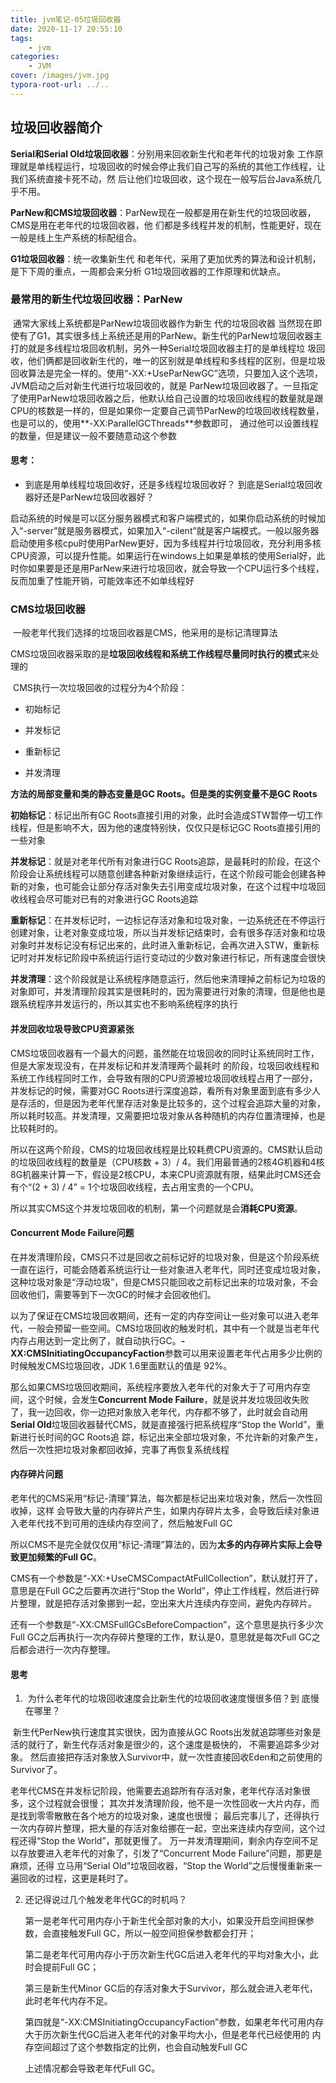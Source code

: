 ```yaml
---
title: jvm笔记-05垃圾回收器
date: 2020-11-17 20:55:10
tags:
	- jvm
categories: 
	- JVM
cover: /images/jvm.jpg
typora-root-url: ../..	
---
```


## 垃圾回收器简介

**Serial和Serial Old垃圾回收器**：分别用来回收新生代和老年代的垃圾对象 工作原理就是单线程运行，垃圾回收的时候会停止我们自己写的系统的其他工作线程，让我们系统直接卡死不动，然 后让他们垃圾回收，这个现在一般写后台Java系统几乎不用。 

**ParNew和CMS垃圾回收器**：ParNew现在一般都是用在新生代的垃圾回收器，CMS是用在老年代的垃圾回收器，他 们都是多线程并发的机制，性能更好，现在一般是线上生产系统的标配组合。

**G1垃圾回收器**：统一收集新生代 和老年代，采用了更加优秀的算法和设计机制，是下下周的重点，一周都会来分析 G1垃圾回收器的工作原理和优缺点。



### 最常用的新生代垃圾回收器：ParNew

​	通常大家线上系统都是ParNew垃圾回收器作为新生 代的垃圾回收器 当然现在即使有了G1，其实很多线上系统还是用的ParNew。新生代的ParNew垃圾回收器主打的就是多线程垃圾回收机制，另外一种Serial垃圾回收器主打的是单线程垃 圾回收，他们俩都是回收新生代的，唯一的区别就是单线程和多线程的区别，但是垃圾回收算法是完全一样的。使用“-XX:+UseParNewGC”选项，只要加入这个选项，JVM启动之后对新生代进行垃圾回收的，就是 ParNew垃圾回收器了。一旦指定了使用ParNew垃圾回收器之后，他默认给自己设置的垃圾回收线程的数量就是跟CPU的核数是一样的，但是如果你一定要自己调节ParNew的垃圾回收线程数量，也是可以的，使用**-XX:ParallelGCThreads**参数即可， 通过他可以设置线程的数量，但是建议一般不要随意动这个参数

#### 思考：

- 到底是用单线程垃圾回收好，还是多线程垃圾回收好？ 到底是Serial垃圾回收器好还是ParNew垃圾回收器好？

​       启动系统的时候是可以区分服务器模式和客户端模式的，如果你启动系统的时候加入“-server”就是服务器模式，如果加入“-cilent”就是客户端模式。一般以服务器启动使用多核cpu时使用ParNew更好，因为多线程并行垃圾回收，充分利用多核CPU资源，可以提升性能。如果运行在windows上如果是单核的使用Serial好，此时你如果要是还是用ParNew来进行垃圾回收，就会导致一个CPU运行多个线程，反而加重了性能开销，可能效率还不如单线程好



### CMS垃圾回收器

​	一般老年代我们选择的垃圾回收器是CMS，他采用的是标记清理算法

​	CMS垃圾回收器采取的是**垃圾回收线程和系统工作线程尽量同时执行的模式**来处理的

​	CMS执行一次垃圾回收的过程分为4个阶段：

- 初始标记

- 并发标记

- 重新标记

- 并发清理

**方法的局部变量和类的静态变量是GC Roots。但是类的实例变量不是GC Roots**

**初始标记**：标记出所有GC Roots直接引用的对象，此时会造成STW暂停一切工作线程，但是影响不大，因为他的速度特别快，仅仅只是标记GC Roots直接引用的一些对象

**并发标记**：就是对老年代所有对象进行GC Roots追踪，是最耗时的阶段，在这个阶段会让系统线程可以随意创建各种新对象继续运行，在这个阶段可能会创建各种新的对象，也可能会让部分存活对象失去引用变成垃圾对象，在这个过程中垃圾回收线程会尽可能对已有的对象进行GC Roots追踪

**重新标记**：在并发标记时，一边标记存活对象和垃圾对象，一边系统还在不停运行创建对象，让老对象变成垃圾，所以当并发标记结束时，会有很多存活对象和垃圾对象时并发标记没有标记出来的，此时进入重新标记，会再次进入STW，重新标记时对并发标记阶段中系统运行运行变动过的少数对象进行标记，所有速度会很快

**并发清理**：这个阶段就是让系统程序随意运行，然后他来清理掉之前标记为垃圾的对象即可，并发清理阶段其实是很耗时的，因为需要进行对象的清理，但是他也是跟系统程序并发运行的，所以其实也不影响系统程序的执行



#### 并发回收垃圾导致CPU资源紧张

​	CMS垃圾回收器有一个最大的问题，虽然能在垃圾回收的同时让系统同时工作，但是大家发现没有，在并发标记和并发清理两个最耗时 的阶段，垃圾回收线程和系统工作线程同时工作，会导致有限的CPU资源被垃圾回收线程占用了一部分，并发标记的时候，需要对GC Roots进行深度追踪，看所有对象里面到底有多少人是存活的，但是因为老年代里存活对象是比较多的，这个过程会追踪大量的对象，所以耗时较高。并发清理，又需要把垃圾对象从各种随机的内存位置清理掉，也是比较耗时的。

​	所以在这两个阶段，CMS的垃圾回收线程是比较耗费CPU资源的。CMS默认启动的垃圾回收线程的数量是（CPU核数 + 3）/ 4。我们用最普通的2核4G机器和4核8G机器来计算一下，假设是2核CPU，本来CPU资源就有限，结果此时CMS还会有个“(2 + 3) / 4” = 1个垃圾回收线程，去占用宝贵的一个CPU。

​	所以其实CMS这个并发垃圾回收的机制，第一个问题就是会**消耗CPU资源**。



#### Concurrent Mode Failure问题

​	在并发清理阶段，CMS只不过是回收之前标记好的垃圾对象，但是这个阶段系统一直在运行，可能会随着系统运行让一些对象进入老年代，同时还变成垃圾对象，这种垃圾对象是“浮动垃圾”，但是CMS只能回收之前标记出来的垃圾对象，不会回收他们，需要等到下一次GC的时候才会回收他们。

​	以为了保证在CMS垃圾回收期间，还有一定的内存空间让一些对象可以进入老年代，一般会预留一些空间。CMS垃圾回收的触发时机，其中有一个就是当老年代内存占用达到一定比例了，就自动执行GC。**-XX:CMSInitiatingOccupancyFaction**参数可以用来设置老年代占用多少比例的时候触发CMS垃圾回收，JDK 1.6里面默认的值是 92%。

​	那么如果CMS垃圾回收期间，系统程序要放入老年代的对象大于了可用内存空间，这个时候，会发生**Concurrent Mode Failure**，就是说并发垃圾回收失败了，我一边回收，你一边把对象放入老年代，内存都不够了，此时就会自动用**Serial Old**垃圾回收器替代CMS，就是直接强行把系统程序“Stop the World”，重新进行长时间的GC Roots追 踪，标记出来全部垃圾对象，不允许新的对象产生，然后一次性把垃圾对象都回收掉，完事了再恢复系统线程



#### 内存碎片问题

​	老年代的CMS采用“标记-清理”算法，每次都是标记出来垃圾对象，然后一次性回收掉，这样 会导致大量的内存碎片产生，如果内存碎片太多，会导致后续对象进入老年代找不到可用的连续内存空间了，然后触发Full GC

​	所以CMS不是完全就仅仅用“标记-清理”算法的，因为**太多的内存碎片实际上会导致更加频繁的Full GC**。

​	CMS有一个参数是“-XX:+UseCMSCompactAtFullCollection”，默认就打开了，意思是在Full GC之后要再次进行“Stop the World”，停止工作线程，然后进行碎片整理，就是把存活对象挪到一起，空出来大片连续内存空间，避免内存碎片。

​	还有一个参数是“-XX:CMSFullGCsBeforeCompaction”，这个意思是执行多少次Full GC之后再执行一次内存碎片整理的工作，默认是0，意思就是每次Full GC之后都会进行一次内存整理。



#### 思考

1. ​	为什么老年代的垃圾回收速度会比新生代的垃圾回收速度慢很多倍？到 底慢在哪里？

​	新生代PerNew执行速度其实很快，因为直接从GC Roots出发就追踪哪些对象是活的就行了，新生代存活对象是很少的，这个速度是极快的， 不需要追踪多少对象。 然后直接把存活对象放入Survivor中，就一次性直接回收Eden和之前使用的Survivor了。

​	老年代CMS在并发标记阶段，他需要去追踪所有存活对象，老年代存活对象很多，这个过程就会很慢； 其次并发清理阶段，他不是一次性回收一大片内存，而是找到零零散散在各个地方的垃圾对象，速度也很慢； 最后完事儿了，还得执行一次内存碎片整理，把大量的存活对象给挪在一起，空出来连续内存空间，这个过程还得“Stop the World”，那就更慢了。 万一并发清理期间，剩余内存空间不足以存放要进入老年代的对象了，引发了“Concurrent Mode Failure”问题，那更是麻烦，还得 立马用“Serial Old”垃圾回收器，“Stop the World”之后慢慢重新来一遍回收的过程，这更是耗时了。

2. 还记得说过几个触发老年代GC的时机吗？

   第一是老年代可用内存小于新生代全部对象的大小，如果没开启空间担保参数，会直接触发Full GC，所以一般空间担保参数都会打开；

   第二是老年代可用内存小于历次新生代GC后进入老年代的平均对象大小，此时会提前Full GC；

   第三是新生代Minor GC后的存活对象大于Survivor，那么就会进入老年代，此时老年代内存不足。

   第四就是“-XX:CMSInitiatingOccupancyFaction”参数，如果老年代可用内存大于历次新生代GC后进入老年代的对象平均大小，但是老年代已经使用的 内存空间超过了这个参数指定的比例，也会自动触发Full GC

   上述情况都会导致老年代Full GC。